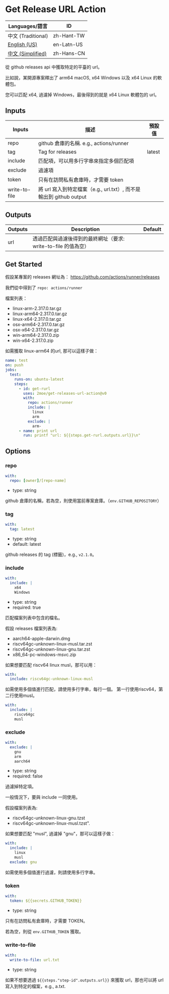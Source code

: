 # Get Release URL Action

| Languages/語言                            | ID         |
| ----------------------------------------- | ---------- |
| 中文 (Traditional)                       | zh-Hant-TW |
| [English (US)](../Readme.md)              | en-Latn-US |
| [中文 (Simplified)](./Readme-zh.md)      | zh-Hans-CN |

從 github releases api 中獲取特定的平臺的 url。

比如說，某開源專案釋出了 arm64 macOS, x64 Windows 以及 x64 Linux 的軟體包。

您可以匹配 x64, 過濾掉 Windows，最後得到的就是 x64 Linux 軟體包的 url。

## Inputs

| Inputs        | 描述                                                               | 預設值 |
| ------------- | ------------------------------------------------------------------ | ------ |
| repo          | github 倉庫的名稱. e.g., actions/runner                            |        |
| tag           | Tag for releases                                                   | latest |
| include       | 匹配項，可以用多行字串來指定多個匹配項                           |        |
| exclude       | 過濾項                                                             |        |
| token         | 只有在訪問私有倉庫時，才需要 token                                 |        |
| write-to-file | 將 url 寫入到特定檔案（e.g., url.txt）, 而不是輸出到 github output |        |

## Outputs

| Outputs | Description                                                    | Default |
| ------- | -------------------------------------------------------------- | ------- |
| url     | 透過匹配與過濾後得到的最終網址（要求: write-to-file 的值為空） |         |

## Get Started

假設某專案的 releases 網址為： <https://github.com/actions/runner/releases>

我們從中得到了 `repo: actions/runner`

檔案列表：

- linux-arm-2.317.0.tar.gz
- linux-arm64-2.317.0.tar.gz
- linux-x64-2.317.0.tar.gz
- osx-arm64-2.317.0.tar.gz
- osx-x64-2.317.0.tar.gz
- win-arm64-2.317.0.zip
- win-x64-2.317.0.zip

如需獲取 linux-arm64 的url, 那可以這樣子做：

```yaml
name: test
on: push
jobs:
  test:
    runs-on: ubuntu-latest
    steps:
      - id: get-rurl
        uses: 2moe/get-releases-url-action@v0
        with:
          repo: actions/runner
          include: |
            linux
            arm
          exclude: |
            arm-
      - name: print url
        run: printf "url: ${{steps.get-rurl.outputs.url}}\n"
```

## Options

### repo

```yaml
with:
  repo: [owner]/[repo-name]
```

- type: string

github 倉庫的名稱，若為空，則使用當前專案倉庫。（`env.GITHUB_REPOSITORY`）

### tag

```yaml
with:
  tag: latest
```

- type: string
- default: latest

github releases 的 tag (標籤)，e.g., `v2.1.0`。

### include

```yaml
with:
  include: |
    x64
    Windows
```

- type: string
- required: true

匹配檔案列表中包含的檔名。

假設 releases 檔案列表為:

- aarch64-apple-darwin.dmg
- riscv64gc-unknown-linux-musl.tar.zst
- riscv64gc-unknown-linux-gnu.tar.zst
- x86_64-pc-windows-msvc.zip

如果想要匹配 riscv64 linux musl，那可以用：

```yaml
with:
  include: riscv64gc-unknown-linux-musl
```

如需使用多個值進行匹配，請使用多行字串，每行一個。
第一行使用riscv64，第二行使用musl。

```yaml
with:
  include: |
    riscv64gc
    musl
```

### exclude

```yaml
with:
  exclude: |
    gnu
    arm
    aarch64
```

- type: string
- required: false

過濾掉特定項。

一般情況下，要與 include 一同使用。

假設檔案列表為:

- riscv64gc-unknown-linux-gnu.tzst
- riscv64gc-unknown-linux-musl.tzst".

如果想要匹配 "musl", 過濾掉 "gnu"，那可以這樣子做：

```yaml
with:
  include: |
    linux
    musl
  exclude: gnu
```

如需使用多個值進行過濾，則請使用多行字串。

### token

```yaml
with:
  token: ${{secrets.GITHUB_TOKEN}}
```

- type: string

只有在訪問私有倉庫時，才需要 TOKEN。

若為空，則從 `env.GITHUB_TOKEN` 獲取。

### write-to-file

```yaml
with:
  write-to-file: url.txt
```

- type: string

如果不想要透過 `${{steps."step-id".outputs.url}}` 來獲取 url，那也可以將 url 寫入到特定的檔案，e.g., a.txt.
